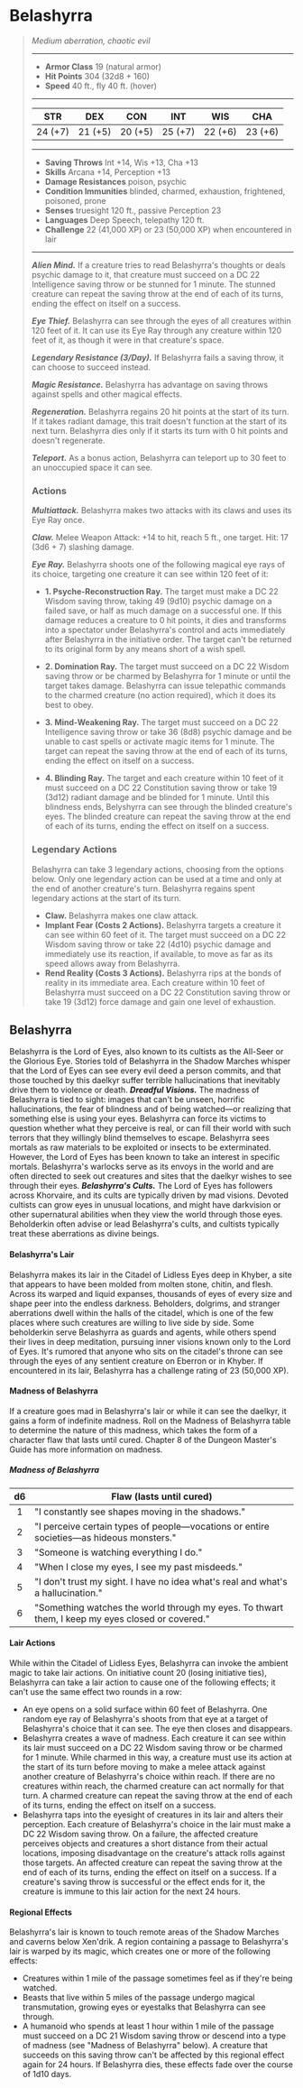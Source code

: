 # Belashyrra
>*Medium aberration, chaotic evil*
>___
>- **Armor Class** 19 (natural armor)
>- **Hit Points** 304 (32d8 + 160)
>- **Speed** 40 ft., fly 40 ft. (hover)
>___
>|STR|DEX|CON|INT|WIS|CHA|
>|:---:|:---:|:---:|:---:|:---:|:---:|
>|24 (+7)|21 (+5)|20 (+5)|25 (+7)|22 (+6)|23 (+6)|
>___
>- **Saving Throws** Int +14, Wis +13, Cha +13
>- **Skills** Arcana +14, Perception +13
>- **Damage Resistances** poison, psychic
>- **Condition Immunities** blinded, charmed, exhaustion, frightened, poisoned, prone
>- **Senses** truesight 120 ft., passive Perception 23
>- **Languages** Deep Speech, telepathy 120 ft.
>- **Challenge** 22 (41,000 XP) or 23 (50,000 XP) when encountered in lair
>___
>***Alien Mind.*** If a creature tries to read Belashyrra's thoughts or deals psychic damage to it, that creature must succeed on a DC 22 Intelligence saving throw or be stunned for 1 minute. The stunned creature can repeat the saving throw at the end of each of its turns, ending the effect on itself on a success.  
>
>***Eye Thief.*** Belashyrra can see through the eyes of all creatures within 120 feet of it. It can use its Eye Ray through any creature within 120 feet of it, as though it were in that creature's space.  
>
>***Legendary Resistance (3/Day).*** If Belashyrra fails a saving throw, it can choose to succeed instead.  
>
>***Magic Resistance.*** Belashyrra has advantage on saving throws against spells and other magical effects.  
>
>***Regeneration.*** Belashyrra regains 20 hit points at the start of its turn. If it takes radiant damage, this trait doesn't function at the start of its next turn. Belashyrra dies only if it starts its turn with 0 hit points and doesn't regenerate.  
>
>***Teleport.*** As a bonus action, Belashyrra can teleport up to 30 feet to an unoccupied space it can see.  
>
>### Actions
>***Multiattack.*** Belashyrra makes two attacks with its claws and uses its Eye Ray once.  
>
>***Claw.*** Melee Weapon Attack: +14 to hit, reach 5 ft., one target. Hit: 17 (3d6 + 7) slashing damage.  
>
>***Eye Ray.*** Belashyrra shoots one of the following magical eye rays of its choice, targeting one creature it can see within 120 feet of it:  
>- **1. Psyche-Reconstruction Ray.** The target must make a DC 22 Wisdom saving throw, taking 49 (9d10) psychic damage on a failed save, or half as much damage on a successful one. If this damage reduces a creature to 0 hit points, it dies and transforms into a spectator under Belashyrra's control and acts immediately after Belashyrra in the initiative order. The target can't be returned to its original form by any means short of a wish spell.
>
>- **2. Domination Ray.** The target must succeed on a DC 22 Wisdom saving throw or be charmed by Belashyrra for 1 minute or until the target takes damage. Belashyrra can issue telepathic commands to the charmed creature (no action required), which it does its best to obey.
>
>- **3. Mind-Weakening Ray.** The target must succeed on a DC 22 Intelligence saving throw or take 36 (8d8) psychic damage and be unable to cast spells or activate magic items for 1 minute. The target can repeat the saving throw at the end of each of its turns, ending the effect on itself on a success.
>
>- **4. Blinding Ray.** The target and each creature within 10 feet of it must succeed on a DC 22 Constitution saving throw or take 19 (3d12) radiant damage and be blinded for 1 minute. Until this blindness ends, Belyshyrra can see through the blinded creature's eyes. The blinded creature can repeat the saving throw at the end of each of its turns, ending the effect on itself on a success.
>
>### Legendary Actions
>Belashyrra can take 3 legendary actions, choosing from the options below. Only one legendary action can be used at a time and only at the end of another creature's turn. Belashyrra regains spent legendary actions at the start of its turn.
>
>- **Claw.** Belashyrra makes one claw attack.
>- **Implant Fear (Costs 2 Actions).** Belashyrra targets a creature it can see within 60 feet of it. The target must succeed on a DC 22 Wisdom saving throw or take 22 (4d10) psychic damage and immediately use its reaction, if available, to move as far as its speed allows away from Belashyrra.
>- **Rend Reality (Costs 3 Actions).** Belashyrra rips at the bonds of reality in its immediate area. Each creature within 10 feet of Belashyrra must succeed on a DC 22 Constitution saving throw or take 19 (3d12) force damage and gain one level of exhaustion.
## Belashyrra
Belashyrra is the Lord of Eyes, also known to its cultists as the All-Seer or the Glorious Eye. Stories told of Belashyrra in the Shadow Marches whisper that the Lord of Eyes can see every evil deed a person commits, and that those touched by this daelkyr suffer terrible hallucinations that inevitably drive them to violence or death.
***Dreadful Visions.*** The madness of Belashyrra is tied to sight: images that can't be unseen, horrific hallucinations, the fear of blindness and of being watched—or realizing that something else is using your eyes. Belashyrra can force its victims to question whether what they perceive is real, or can fill their world with such terrors that they willingly blind themselves to escape.
Belashyrra sees mortals as raw materials to be exploited or insects to be exterminated. However, the Lord of Eyes has been known to take an interest in specific mortals. Belashyrra's warlocks serve as its envoys in the world and are often directed to seek out creatures and sites that the daelkyr wishes to see through their eyes.
***Belashyrra's Cults.*** The Lord of Eyes has followers across Khorvaire, and its cults are typically driven by mad visions. Devoted cultists can grow eyes in unusual locations, and might have darkvision or other supernatural abilities when they view the world through those eyes. Beholderkin often advise or lead Belashyrra's cults, and cultists typically treat these aberrations as divine beings.
#### Belashyrra's Lair
Belashyrra makes its lair in the Citadel of Lidless Eyes deep in Khyber, a site that appears to have been molded from molten stone, chitin, and flesh. Across its warped and liquid expanses, thousands of eyes of every size and shape peer into the endless darkness. Beholders, dolgrims, and stranger aberrations dwell within the halls of the citadel, which is one of the few places where such creatures are willing to live side by side.
Some beholderkin serve Belashyrra as guards and agents, while others spend their lives in deep meditation, pursuing inner visions known only to the Lord of Eyes. It's rumored that anyone who sits on the citadel's throne can see through the eyes of any sentient creature on Eberron or in Khyber. If encountered in its lair, Belashyrra has a challenge rating of 23 (50,000 XP).
#### Madness of Belashyrra
If a creature goes mad in Belashyrra's lair or while it can see the daelkyr, it gains a form of indefinite madness. Roll on the Madness of Belashyrra table to determine the nature of this madness, which takes the form of a character flaw that lasts until cured. Chapter 8 of the Dungeon Master's Guide has more information on madness.
##### Madness of Belashyrra
| d6 | Flaw (lasts until cured) |
|:---:|---|
| 1 | "I constantly see shapes moving in the shadows." |
| 2 | "I perceive certain types of people—vocations or entire societies—as hideous monsters." |
| 3 | "Someone is watching everything I do." |
| 4 | "When I close my eyes, I see my past misdeeds." |
| 5 | "I don't trust my sight. I have no idea what's real and what's a hallucination." |
| 6 | "Something watches the world through my eyes. To thwart them, I keep my eyes closed or covered." |
#### Lair Actions
While within the Citadel of Lidless Eyes, Belashyrra can invoke the ambient magic to take lair actions. On initiative count 20 (losing initiative ties), Belashyrra can take a lair action to cause one of the following effects; it can't use the same effect two rounds in a row:
- An eye opens on a solid surface within 60 feet of Belashyrra. One random eye ray of Belashyrra's shoots from that eye at a target of Belashyrra's choice that it can see. The eye then closes and disappears.
- Belashyrra creates a wave of madness. Each creature it can see within its lair must succeed on a DC 22 Wisdom saving throw or be charmed for 1 minute. While charmed in this way, a creature must use its action at the start of its turn before moving to make a melee attack against another creature of Belashyrra's choice within reach. If there are no creatures within reach, the charmed creature can act normally for that turn. A charmed creature can repeat the saving throw at the end of each of its turns, ending the effect on itself on a success.
- Belashyrra taps into the eyesight of creatures in its lair and alters their perception. Each creature of Belashyrra's choice in the lair must make a DC 22 Wisdom saving throw. On a failure, the affected creature perceives objects and creatures a short distance from their actual locations, imposing disadvantage on the creature's attack rolls against those targets. An affected creature can repeat the saving throw at the end of each of its turns, ending the effect on itself on a success. If a creature's saving throw is successful or the effect ends for it, the creature is immune to this lair action for the next 24 hours.
#### Regional Effects
Belashyrra's lair is known to touch remote areas of the Shadow Marches and caverns below Xen'drik. A region containing a passage to Belashyrra's lair is warped by its magic, which creates one or more of the following effects:
- Creatures within 1 mile of the passage sometimes feel as if they're being watched.
- Beasts that live within 5 miles of the passage undergo magical transmutation, growing eyes or eyestalks that Belashyrra can see through.
- A humanoid who spends at least 1 hour within 1 mile of the passage must succeed on a DC 21 Wisdom saving throw or descend into a type of madness (see "Madness of Belashyrra" below). A creature that succeeds on this saving throw can't be affected by this regional effect again for 24 hours.
If Belashyrra dies, these effects fade over the course of 1d10 days.